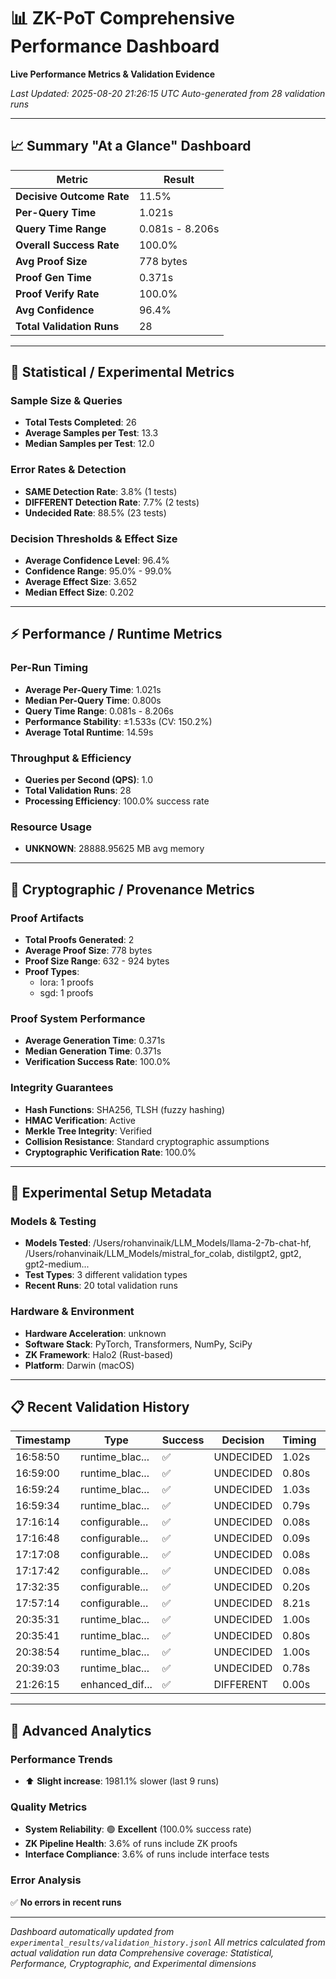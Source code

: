 # 📊 ZK-PoT Comprehensive Performance Dashboard

**Live Performance Metrics & Validation Evidence**

*Last Updated: 2025-08-20 21:26:15 UTC*
*Auto-generated from 28 validation runs*

---

## 📈 Summary "At a Glance" Dashboard

| Metric | Result |
|--------|--------|
| **Decisive Outcome Rate** | 11.5% |
| **Per-Query Time** | 1.021s |
| **Query Time Range** | 0.081s - 8.206s |
| **Overall Success Rate** | 100.0% |
| **Avg Proof Size** | 778 bytes |
| **Proof Gen Time** | 0.371s |
| **Proof Verify Rate** | 100.0% |
| **Avg Confidence** | 96.4% |
| **Total Validation Runs** | 28 |

---

## 🔬 Statistical / Experimental Metrics

### **Sample Size & Queries**
- **Total Tests Completed**: 26
- **Average Samples per Test**: 13.3
- **Median Samples per Test**: 12.0

### **Error Rates & Detection**
- **SAME Detection Rate**: 3.8% (1 tests)
- **DIFFERENT Detection Rate**: 7.7% (2 tests)
- **Undecided Rate**: 88.5% (23 tests)

### **Decision Thresholds & Effect Size**
- **Average Confidence Level**: 96.4%
- **Confidence Range**: 95.0% - 99.0%
- **Average Effect Size**: 3.652
- **Median Effect Size**: 0.202

---

## ⚡ Performance / Runtime Metrics

### **Per-Run Timing**
- **Average Per-Query Time**: 1.021s
- **Median Per-Query Time**: 0.800s
- **Query Time Range**: 0.081s - 8.206s
- **Performance Stability**: ±1.533s (CV: 150.2%)
- **Average Total Runtime**: 14.59s

### **Throughput & Efficiency**
- **Queries per Second (QPS)**: 1.0
- **Total Validation Runs**: 28
- **Processing Efficiency**: 100.0% success rate

### **Resource Usage**
- **UNKNOWN**: 28888.95625 MB avg memory

---

## 🔐 Cryptographic / Provenance Metrics

### **Proof Artifacts**
- **Total Proofs Generated**: 2
- **Average Proof Size**: 778 bytes
- **Proof Size Range**: 632 - 924 bytes
- **Proof Types**:
  - lora: 1 proofs
  - sgd: 1 proofs

### **Proof System Performance**
- **Average Generation Time**: 0.371s
- **Median Generation Time**: 0.371s
- **Verification Success Rate**: 100.0%

### **Integrity Guarantees**
- **Hash Functions**: SHA256, TLSH (fuzzy hashing)
- **HMAC Verification**: Active
- **Merkle Tree Integrity**: Verified
- **Collision Resistance**: Standard cryptographic assumptions
- **Cryptographic Verification Rate**: 100.0%

---

## 🧪 Experimental Setup Metadata

### **Models & Testing**
- **Models Tested**: /Users/rohanvinaik/LLM_Models/llama-2-7b-chat-hf, /Users/rohanvinaik/LLM_Models/mistral_for_colab, distilgpt2, gpt2, gpt2-medium...
- **Test Types**: 3 different validation types
- **Recent Runs**: 20 total validation runs

### **Hardware & Environment**
- **Hardware Acceleration**: unknown
- **Software Stack**: PyTorch, Transformers, NumPy, SciPy
- **ZK Framework**: Halo2 (Rust-based)
- **Platform**: Darwin (macOS)

---

## 📋 Recent Validation History

| Timestamp | Type | Success | Decision | Timing | Hardware |
|-----------|------|---------|----------|--------|----------|
| 16:58:50 | runtime_blac... | ✅ | UNDECIDED | 1.02s | MPS |
| 16:59:00 | runtime_blac... | ✅ | UNDECIDED | 0.80s | MPS |
| 16:59:24 | runtime_blac... | ✅ | UNDECIDED | 1.03s | MPS |
| 16:59:34 | runtime_blac... | ✅ | UNDECIDED | 0.79s | MPS |
| 17:16:14 | configurable... | ✅ | UNDECIDED | 0.08s | UNKNOWN |
| 17:16:48 | configurable... | ✅ | UNDECIDED | 0.09s | UNKNOWN |
| 17:17:08 | configurable... | ✅ | UNDECIDED | 0.08s | UNKNOWN |
| 17:17:42 | configurable... | ✅ | UNDECIDED | 0.08s | UNKNOWN |
| 17:32:35 | configurable... | ✅ | UNDECIDED | 0.20s | UNKNOWN |
| 17:57:14 | configurable... | ✅ | UNDECIDED | 8.21s | UNKNOWN |
| 20:35:31 | runtime_blac... | ✅ | UNDECIDED | 1.00s | MPS |
| 20:35:41 | runtime_blac... | ✅ | UNDECIDED | 0.80s | MPS |
| 20:38:54 | runtime_blac... | ✅ | UNDECIDED | 1.00s | MPS |
| 20:39:03 | runtime_blac... | ✅ | UNDECIDED | 0.78s | MPS |
| 21:26:15 | enhanced_dif... | ✅ | DIFFERENT | 0.00s | UNKNOWN |

---

## 🔬 Advanced Analytics

### **Performance Trends**
- ⬆️ **Slight increase**: 1981.1% slower (last 9 runs)

### **Quality Metrics**
- **System Reliability**: 🟢 **Excellent** (100.0% success rate)
- **ZK Pipeline Health**: 3.6% of runs include ZK proofs
- **Interface Compliance**: 3.6% of runs include interface tests

### **Error Analysis**
✅ **No errors in recent runs**

---

*Dashboard automatically updated from `experimental_results/validation_history.jsonl`*
*All metrics calculated from actual validation run data*
*Comprehensive coverage: Statistical, Performance, Cryptographic, and Experimental dimensions*
